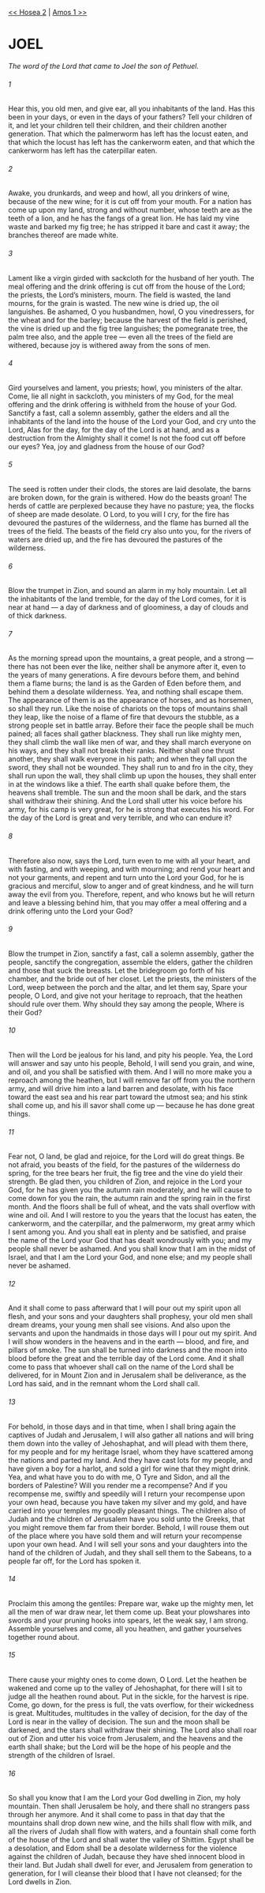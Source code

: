 [<< Hosea 2](../Hosea/Hosea%202.md)  |  [Amos 1 >>](../Amos/Amos%201.md)

# JOEL

*The word of the Lord that came to Joel the son of Pethuel.*

###### 1
Hear this, you old men, and give ear, all you inhabitants of the land. Has this been in your days, or even in the days of your fathers? Tell your children of it, and let your children tell their children, and their children another generation. That which the palmerworm has left has the locust eaten, and that which the locust has left has the cankerworm eaten, and that which the cankerworm has left has the caterpillar eaten.

###### 2
Awake, you drunkards, and weep and howl, all you drinkers of wine, because of the new wine; for it is cut off from your mouth. For a nation has come up upon my land, strong and without number, whose teeth are as the teeth of a lion, and he has the fangs of a great lion. He has laid my vine waste and barked my fig tree; he has stripped it bare and cast it away; the branches thereof are made white.

###### 3
Lament like a virgin girded with sackcloth for the husband of her youth. The meal offering and the drink offering is cut off from the house of the Lord; the priests, the Lord’s ministers, mourn. The field is wasted, the land mourns, for the grain is wasted. The new wine is dried up, the oil languishes. Be ashamed, O you husbandmen, howl, O you vinedressers, for the wheat and for the barley; because the harvest of the field is perished, the vine is dried up and the fig tree languishes; the pomegranate tree, the palm tree also, and the apple tree — even all the trees of the field are withered, because joy is withered away from the sons of men.

###### 4
Gird yourselves and lament, you priests; howl, you ministers of the altar. Come, lie all night in sackcloth, you ministers of my God, for the meal offering and the drink offering is withheld from the house of your God. Sanctify a fast, call a solemn assembly, gather the elders and all the inhabitants of the land into the house of the Lord your God, and cry unto the Lord, Alas for the day, for the day of the Lord is at hand, and as a destruction from the Almighty shall it come! Is not the food cut off before our eyes? Yea, joy and gladness from the house of our God?

###### 5
The seed is rotten under their clods, the stores are laid desolate, the barns are broken down, for the grain is withered. How do the beasts groan! The herds of cattle are perplexed because they have no pasture; yea, the flocks of sheep are made desolate. O Lord, to you will I cry, for the fire has devoured the pastures of the wilderness, and the flame has burned all the trees of the field. The beasts of the field cry also unto you, for the rivers of waters are dried up, and the fire has devoured the pastures of the wilderness.

###### 6
Blow the trumpet in Zion, and sound an alarm in my holy mountain. Let all the inhabitants of the land tremble, for the day of the Lord comes, for it is near at hand — a day of darkness and of gloominess, a day of clouds and of thick darkness.

###### 7
As the morning spread upon the mountains, a great people, and a strong — there has not been ever the like, neither shall be anymore after it, even to the years of many generations. A fire devours before them, and behind them a flame burns; the land is as the Garden of Eden before them, and behind them a desolate wilderness. Yea, and nothing shall escape them. The appearance of them is as the appearance of horses, and as horsemen, so shall they run. Like the noise of chariots on the tops of mountains shall they leap, like the noise of a flame of fire that devours the stubble, as a strong people set in battle array. Before their face the people shall be much pained; all faces shall gather blackness. They shall run like mighty men, they shall climb the wall like men of war, and they shall march everyone on his ways, and they shall not break their ranks. Neither shall one thrust another, they shall walk everyone in his path; and when they fall upon the sword, they shall not be wounded. They shall run to and fro in the city, they shall run upon the wall, they shall climb up upon the houses, they shall enter in at the windows like a thief. The earth shall quake before them, the heavens shall tremble. The sun and the moon shall be dark, and the stars shall withdraw their shining. And the Lord shall utter his voice before his army, for his camp is very great, for he is strong that executes his word. For the day of the Lord is great and very terrible, and who can endure it?

###### 8
Therefore also now, says the Lord, turn even to me with all your heart, and with fasting, and with weeping, and with mourning; and rend your heart and not your garments, and repent and turn unto the Lord your God, for he is gracious and merciful, slow to anger and of great kindness, and he will turn away the evil from you. Therefore, repent, and who knows but he will return and leave a blessing behind him, that you may offer a meal offering and a drink offering unto the Lord your God?

###### 9
Blow the trumpet in Zion, sanctify a fast, call a solemn assembly, gather the people, sanctify the congregation, assemble the elders, gather the children and those that suck the breasts. Let the bridegroom go forth of his chamber, and the bride out of her closet. Let the priests, the ministers of the Lord, weep between the porch and the altar, and let them say, Spare your people, O Lord, and give not your heritage to reproach, that the heathen should rule over them. Why should they say among the people, Where is their God?

###### 10
Then will the Lord be jealous for his land, and pity his people. Yea, the Lord will answer and say unto his people, Behold, I will send you grain, and wine, and oil, and you shall be satisfied with them. And I will no more make you a reproach among the heathen, but I will remove far off from you the northern army, and will drive him into a land barren and desolate, with his face toward the east sea and his rear part toward the utmost sea; and his stink shall come up, and his ill savor shall come up — because he has done great things.

###### 11
Fear not, O land, be glad and rejoice, for the Lord will do great things. Be not afraid, you beasts of the field, for the pastures of the wilderness do spring, for the tree bears her fruit, the fig tree and the vine do yield their strength. Be glad then, you children of Zion, and rejoice in the Lord your God, for he has given you the autumn rain moderately, and he will cause to come down for you the rain, the autumn rain and the spring rain in the first month. And the floors shall be full of wheat, and the vats shall overflow with wine and oil. And I will restore to you the years that the locust has eaten, the cankerworm, and the caterpillar, and the palmerworm, my great army which I sent among you. And you shall eat in plenty and be satisfied, and praise the name of the Lord your God that has dealt wondrously with you; and my people shall never be ashamed. And you shall know that I am in the midst of Israel, and that I am the Lord your God, and none else; and my people shall never be ashamed.

###### 12
And it shall come to pass afterward that I will pour out my spirit upon all flesh, and your sons and your daughters shall prophesy, your old men shall dream dreams, your young men shall see visions. And also upon the servants and upon the handmaids in those days will I pour out my spirit. And I will show wonders in the heavens and in the earth — blood, and fire, and pillars of smoke. The sun shall be turned into darkness and the moon into blood before the great and the terrible day of the Lord come. And it shall come to pass that whoever shall call on the name of the Lord shall be delivered, for in Mount Zion and in Jerusalem shall be deliverance, as the Lord has said, and in the remnant whom the Lord shall call.

###### 13
For behold, in those days and in that time, when I shall bring again the captives of Judah and Jerusalem, I will also gather all nations and will bring them down into the valley of Jehoshaphat, and will plead with them there, for my people and for my heritage Israel, whom they have scattered among the nations and parted my land. And they have cast lots for my people, and have given a boy for a harlot, and sold a girl for wine that they might drink. Yea, and what have you to do with me, O Tyre and Sidon, and all the borders of Palestine? Will you render me a recompense? And if you recompense me, swiftly and speedily will I return your recompense upon your own head, because you have taken my silver and my gold, and have carried into your temples my goodly pleasant things. The children also of Judah and the children of Jerusalem have you sold unto the Greeks, that you might remove them far from their border. Behold, I will rouse them out of the place where you have sold them and will return your recompense upon your own head. And I will sell your sons and your daughters into the hand of the children of Judah, and they shall sell them to the Sabeans, to a people far off, for the Lord has spoken it.

###### 14
Proclaim this among the gentiles: Prepare war, wake up the mighty men, let all the men of war draw near, let them come up. Beat your plowshares into swords and your pruning hooks into spears, let the weak say, I am strong. Assemble yourselves and come, all you heathen, and gather yourselves together round about.

###### 15
There cause your mighty ones to come down, O Lord. Let the heathen be wakened and come up to the valley of Jehoshaphat, for there will I sit to judge all the heathen round about. Put in the sickle, for the harvest is ripe. Come, go down, for the press is full, the vats overflow, for their wickedness is great. Multitudes, multitudes in the valley of decision, for the day of the Lord is near in the valley of decision. The sun and the moon shall be darkened, and the stars shall withdraw their shining. The Lord also shall roar out of Zion and utter his voice from Jerusalem, and the heavens and the earth shall shake; but the Lord will be the hope of his people and the strength of the children of Israel.

###### 16
So shall you know that I am the Lord your God dwelling in Zion, my holy mountain. Then shall Jerusalem be holy, and there shall no strangers pass through her anymore. And it shall come to pass in that day that the mountains shall drop down new wine, and the hills shall flow with milk, and all the rivers of Judah shall flow with waters, and a fountain shall come forth of the house of the Lord and shall water the valley of Shittim. Egypt shall be a desolation, and Edom shall be a desolate wilderness for the violence against the children of Judah, because they have shed innocent blood in their land. But Judah shall dwell for ever, and Jerusalem from generation to generation, for I will cleanse their blood that I have not cleansed; for the Lord dwells in Zion.